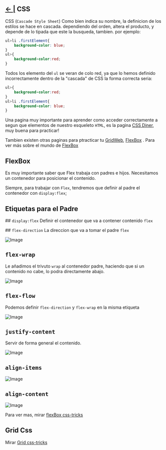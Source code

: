 ## [← |](https://github.com/VGamezz19/skylab-curso/blob/dev/course/semana02/)   CSS

CSS (`Cascade Style Sheet`) Como bien indica su nombre, la definicion de los estilos se hace en cascada. dependiendo del orden, altera el producto, y depende de lo tipada que este la busqueda, tambien. por ejemplo:

```css
ul>li .firstElement{
    background-color: blue;
}
ul>{
    background-color:red;
}
```
Todos los elemento del `ul` se veran de colo red, ya que lo hemos definido incorrectamente dentro de la "cascada" de CSS
la forma correcta seria:
```css
ul>{
    background-color:red;
}
ul>li .firstElement{
    background-color: blue;
}
```

Una pagina muy importante para aprender como acceder correctamente a segun que elementos de nuestro esqueleto `HTML`, es la pagina [CSS Diner](http://flukeout.github.io/), muy buena para practicar!

Tambien existen otras paginas para ptracticar tu [GridWeb](http://cssgridgarden.com/#es), [FlexBox](http://flexboxfroggy.com/#es) . Para ver más sobre el mundo de [FlexBox](https://flexbox.io/)

## FlexBox

Es muy importante saber que Flex trabaja con padres e hijos. Necesitamos un contenedor para posicionar el contenido.

Siempre, para trabajar con `Flex`, tendremos que definir al padre el contenedor con `display:flex`;


## Etiquetas para el Padre

## `display:flex` Definir el contenedor que va a contener contenido `flex`

## `flex-direction` La direccion que va a tomar el padre `flex`

![Image](https://github.com/VGamezz19/skylab-curso/blob/dev/course/semana02/public/flex-direction.png)


## `flex-wrap`

Le añadimos el trivuto `wrap` al contenedor padre, haciendo que si un contenido no cabe, lo podra directamente abajo. 

 ![Image](https://github.com/VGamezz19/skylab-curso/blob/dev/course/semana02/public/flex-wrap.png)   

## `flex-flow`
Podemos definir `flex-direction` y `flex-wrap` en la misma etiqueta

![Image](https://github.com/VGamezz19/skylab-curso/blob/dev/course/semana02/public/flex-flow.png)


## `justify-content`
Servir de forma general el contenido.

![Image](https://github.com/VGamezz19/skylab-curso/blob/dev/course/semana02/public/justify-content.png)
    

## `align-items`
![Image](https://github.com/VGamezz19/skylab-curso/blob/dev/course/semana02/public/align-items.png)
    

## `align-content`
![Image](https://github.com/VGamezz19/skylab-curso/blob/dev/course/semana02/public/align-content.png)

Para ver mas, mirar [flexBox css-tricks](https://css-tricks.com/snippets/css/a-guide-to-flexbox/)
    
## Grid Css

Mirar [Grid css-tricks](https://css-tricks.com/snippets/css/complete-guide-grid/)
